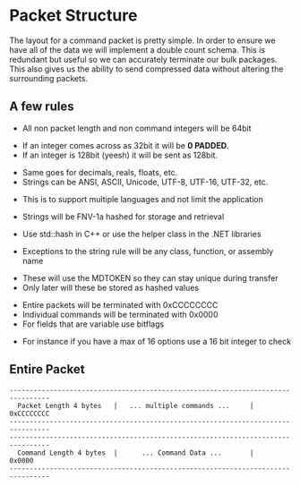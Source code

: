 Packet Structure
================
The layout for a command packet is pretty simple. In order to ensure we have all of the data we will implement a double count schema. This is redundant but useful so we can accurately terminate our bulk packages. This also gives us the ability to send compressed data without altering the surrounding packets.

## A few rules
* All non packet length and non command integers will be 64bit
 - If an integer comes across as 32bit it will be **0 PADDED**.
 - If an integer is 128bit (yeesh) it will be sent as 128bit.
* Same goes for decimals, reals, floats, etc.
* Strings can be ANSI, ASCII, Unicode, UTF-8, UTF-16, UTF-32, etc.
 - This is to support multiple languages and not limit the application
* Strings will be FNV-1a hashed for storage and retrieval
 - Use std::hash<T> in C++ or use the helper class in the .NET libraries
* Exceptions to the string rule will be any class, function, or assembly name
 - These will use the MDTOKEN so they can stay unique during transfer
 - Only later will these be stored as hashed values
* Entire packets will be terminated with 0xCCCCCCCC
* Individual commands will be terminated with 0x0000
* For fields that are variable use bitflags
 - For instance if you have a max of 16 options use a 16 bit integer to check


## Entire Packet

```
--------------------------------------------------------------------------------
  Packet Length 4 bytes   |   ... multiple commands ...     |    0xCCCCCCCC
--------------------------------------------------------------------------------
--------------------------------------------------------------------------------
  Command Length 4 bytes  |      ... Command Data ...       |    0x0000
--------------------------------------------------------------------------------
```
